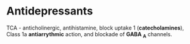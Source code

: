 # Antidepressants

TCA - anticholinergic, antihistamine, block uptake 1
(**catecholamines**), Class 1a **antiarrythmic** action, and blockade of
**GABA <sub>A</sub>** channels.
